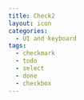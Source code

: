 ```yaml
---
title: Check2
layout: icon
categories:
  - UI and keyboard
tags:
  - checkmark
  - todo
  - select
  - done
  - checkbox
---
```

